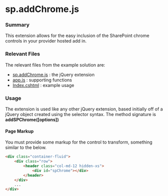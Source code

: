 # sp.addChrome.js #

### Summary ###

This extension allows for the easy inclusion of the SharePoint chrome controls in your provider hosted add in.

### Relevant Files ###

The relevant files from the example solution are:

- [sp.addChrome.js](Core.JQueryWeb/Scripts/PnP/sp.addChrome.js) : the jQuery extension
- [app.js](Core.JQueryWeb/Scripts/PnP/app.js) : supporting functions
- [Index.cshtml](Core.JQueryWeb/Views/Home/Index.cshtml) : example usage

### Usage ###

The extension is used like any other jQuery extension, based initially off of a jQuery object created using the selector syntax. The method signature is **addSPChrome([options])**

#### Page Markup ####

You must provide some markup for the control to transform, something similar to the below.

```HTML
<div class="container-fluid">
    <div class="row">
        <header class="col-md-12 hidden-xs">
            <div id="spChrome"></div>
        </header>
    </div>
	...
</div>
```